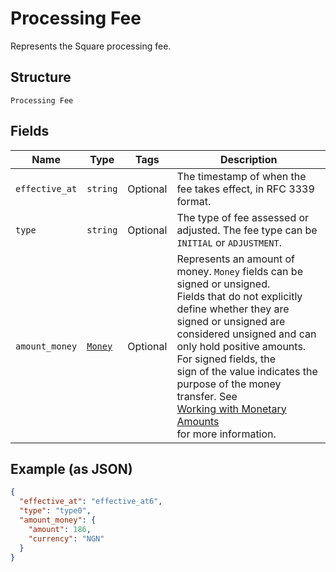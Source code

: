 
# Processing Fee

Represents the Square processing fee.

## Structure

`Processing Fee`

## Fields

| Name | Type | Tags | Description |
|  --- | --- | --- | --- |
| `effective_at` | `string` | Optional | The timestamp of when the fee takes effect, in RFC 3339 format. |
| `type` | `string` | Optional | The type of fee assessed or adjusted. The fee type can be `INITIAL` or `ADJUSTMENT`. |
| `amount_money` | [`Money`](../../doc/models/money.md) | Optional | Represents an amount of money. `Money` fields can be signed or unsigned.<br>Fields that do not explicitly define whether they are signed or unsigned are<br>considered unsigned and can only hold positive amounts. For signed fields, the<br>sign of the value indicates the purpose of the money transfer. See<br>[Working with Monetary Amounts](../../https://developer.squareup.com/docs/build-basics/working-with-monetary-amounts)<br>for more information. |

## Example (as JSON)

```json
{
  "effective_at": "effective_at6",
  "type": "type0",
  "amount_money": {
    "amount": 186,
    "currency": "NGN"
  }
}
```

